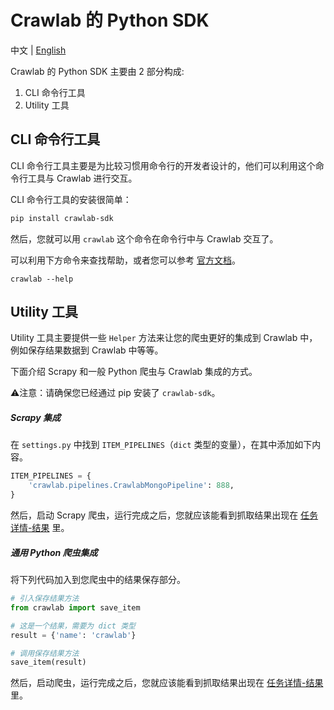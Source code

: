 # Crawlab 的 Python SDK

中文 | [English](https://github.com/rich-bro/crawlab-sdk/blob/master/python/README.md)

Crawlab 的 Python SDK 主要由 2 部分构成:
1. CLI 命令行工具
2. Utility 工具

## CLI 命令行工具

CLI 命令行工具主要是为比较习惯用命令行的开发者设计的，他们可以利用这个命令行工具与 Crawlab 进行交互。

CLI 命令行工具的安装很简单：

```bash
pip install crawlab-sdk
```

然后，您就可以用 `crawlab` 这个命令在命令行中与 Crawlab 交互了。

可以利用下方命令来查找帮助，或者您可以参考 
[官方文档](https://docs.crawlab.cn/SDK/CLI.html)。

```
crawlab --help
```

## Utility 工具

Utility 工具主要提供一些 `Helper` 方法来让您的爬虫更好的集成到 Crawlab 中，例如保存结果数据到 Crawlab 中等等。

下面介绍 Scrapy 和一般 Python 爬虫与 Crawlab 集成的方式。

⚠️注意：请确保您已经通过 pip 安装了 `crawlab-sdk`。

##### Scrapy 集成

在 `settings.py` 中找到 `ITEM_PIPELINES`（`dict` 类型的变量），在其中添加如下内容。

```python
ITEM_PIPELINES = {
    'crawlab.pipelines.CrawlabMongoPipeline': 888,
}
```

然后，启动 Scrapy 爬虫，运行完成之后，您就应该能看到抓取结果出现在 [任务详情-结果](../Task/View.md) 里。

##### 通用 Python 爬虫集成

将下列代码加入到您爬虫中的结果保存部分。

```python
# 引入保存结果方法
from crawlab import save_item

# 这是一个结果，需要为 dict 类型
result = {'name': 'crawlab'}

# 调用保存结果方法
save_item(result)
```

然后，启动爬虫，运行完成之后，您就应该能看到抓取结果出现在 [任务详情-结果](../Task/View.md) 里。
